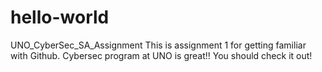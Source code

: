 # hello-world
UNO_CyberSec_SA_Assignment
This is assignment 1 for getting familiar with Github.
Cybersec program at UNO is great!!
You should check it out!
